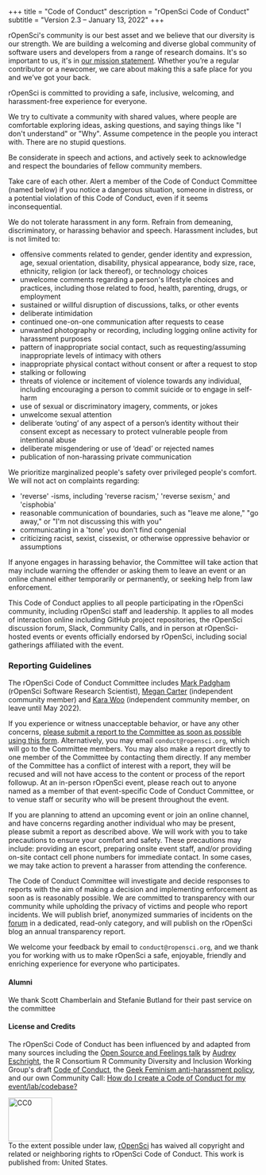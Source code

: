 +++
title = "Code of Conduct"
description = "rOpenSci Code of Conduct"
subtitle = "Version 2.3 – January 13, 2022"
+++

rOpenSci's community is our best asset and we believe that our diversity is our strength. We are building a welcoming and diverse global community of software users and developers from a range of research domains. It's so important to us, it's in [our mission statement](/about/). Whether you’re a regular contributor or a newcomer, we care about making this a safe place for you and we’ve got your back.

rOpenSci is committed to providing a safe, inclusive, welcoming, and harassment-free experience for everyone.

We try to cultivate a community with shared values, where people are comfortable exploring ideas, asking questions, and saying things like "I don't understand" or "Why". Assume competence in the people you interact with. There are no stupid questions.

Be considerate in speech and actions, and actively seek to acknowledge and respect the boundaries of fellow community members.

Take care of each other. Alert a member of the Code of Conduct Committee (named below) if you notice a dangerous situation, someone in distress, or a potential violation of this Code of Conduct, even if it seems inconsequential.

We do not tolerate harassment in any form. Refrain from demeaning, discriminatory, or harassing behavior and speech. Harassment includes, but is not limited to:

- offensive comments related to gender, gender identity and expression, age, sexual orientation, disability, physical appearance, body size, race, ethnicity, religion (or lack thereof), or technology choices
- unwelcome comments regarding a person's lifestyle choices and practices, including those related to food, health, parenting, drugs, or employment
- sustained or willful disruption of discussions, talks, or other events
- deliberate intimidation
- continued one-on-one communication after requests to cease
- unwanted photography or recording, including logging online activity for harassment purposes
- pattern of inappropriate social contact, such as requesting/assuming inappropriate levels of intimacy with others
- inappropriate physical contact without consent or after a request to stop
- stalking or following
- threats of violence or incitement of violence towards any individual, including encouraging a person to commit suicide or to engage in self-harm
- use of sexual or discriminatory imagery, comments, or jokes
- unwelcome sexual attention
- deliberate ‘outing’ of any aspect of a person’s identity without their consent except as necessary to protect vulnerable people from intentional abuse
- deliberate misgendering or use of ‘dead’ or rejected names
- publication of non-harassing private communication

We prioritize marginalized people's safety over privileged people's comfort. We will not act on complaints regarding:

- 'reverse' -isms, including 'reverse racism,' 'reverse sexism,' and 'cisphobia'
- reasonable communication of boundaries, such as "leave me alone," "go away," or "I'm not discussing this with you"
- communicating in a 'tone' you don't find congenial
- criticizing racist, sexist, cissexist, or otherwise oppressive behavior or assumptions

If anyone engages in harassing behavior, the Committee will take action that may include warning the offender or asking them to leave an event or an online channel either temporarily or permanently, or seeking help from law enforcement.

This Code of Conduct applies to all people participating in the rOpenSci community, including rOpenSci staff and leadership. It applies to all modes of interaction online including GitHub project repositories, the rOpenSci discussion forum, Slack, Community Calls, and in person at rOpenSci-hosted events or events officially endorsed by rOpenSci, including social gatherings affiliated with the event.

### Reporting Guidelines

The rOpenSci Code of Conduct Committee includes [Mark Padgham](/author/mark-padgham) (rOpenSci Software Research Scientist), [Megan Carter](https://www.esipfed.org/about/people/megan-carter) (independent community member) and [Kara Woo](https://karawoo.com/) (independent community member, on leave until May 2022).

If you experience or witness unacceptable behavior, or have any other concerns, [please submit a report  to the Committee as soon as possible using this form](https://docs.google.com/forms/d/e/1FAIpQLSdPdhOveaz21SitTBpQ5686xEKPq8DW-Kb8CyKyX89aw5Mz_A/viewform). Alternatively, you may email `conduct@ropensci.org`, which will go to the Committee members. You may also make a report directly to one member of the Committee by contacting them directly. If any member of the Committee has a conflict of interest with a report, they will be recused and will not have access to the content or process of the report followup. At an in-person rOpenSci event, please reach out to anyone named as a member of that event-specific Code of Conduct Committee, or to venue staff or security who will be present throughout the event.

If you are planning to attend an upcoming event or join an online channel, and have concerns regarding another individual who may be present, please submit a report as described above. We will work with you to take precautions to ensure your comfort and safety. These precautions may include: providing an escort, preparing onsite event staff, and/or providing on-site contact cell phone numbers for immediate contact. In some cases, we may take action to prevent a harasser from attending the conference.

The Code of Conduct Committee will investigate and decide responses to reports with the aim of making a decision and implementing enforcement as soon as is reasonably possible. We are committed to transparency with our community while upholding the privacy of victims and people who report incidents. We will publish brief, anonymized summaries of incidents on the [forum](https://discuss.ropensci.org/c/conduct) in a dedicated, read-only category, and will publish on the rOpenSci blog an annual transparency report.

We welcome your feedback by email to `conduct@ropensci.org`, and we thank you for working with us to make rOpenSci a safe, enjoyable, friendly and enriching experience for everyone who participates.

#### Alumni

We thank Scott Chamberlain and Stefanie Butland for their past service on the committee

#### License and Credits
The rOpenSci Code of Conduct has been influenced by and adapted from many sources including the [Open Source and Feelings talk](https://youtu.be/nizfHxg8y3o) by [Audrey Eschright](https://lifeofaudrey.com/), the R Consortium R Community Diversity and Inclusion Working Group's draft [Code of Conduct](https://github.com/RConsortium/RCDI-WG/blob/0ca0a91dccc9296ff53a5806f52a2a49dbb8850d/conduct/code-of-conduct.md), the [Geek Feminism anti-harassment policy](https://geekfeminism.wikia.com/wiki/Community_anti-harassment/Policy), and our own Community Call: [How do I create a Code of Conduct for my event/lab/codebase?](/commcalls/2016-12-15/)

<p xmlns:dct="http://purl.org/dc/terms/" xmlns:vcard="http://www.w3.org/2001/vcard-rdf/3.0#">
  <a rel="license"
     href="https://creativecommons.org/publicdomain/zero/1.0/">
    <img src="https://i.creativecommons.org/p/zero/1.0/88x31.png" style="border-style: none; width: 88px;" alt="CC0" />
  </a>
  <br />
  To the extent possible under law,
  <a rel="dct:publisher"
     href="https://ropensci.org/">
    <span property="dct:title">rOpenSci</span></a>
  has waived all copyright and related or neighboring rights to
  <span property="dct:title">rOpenSci Code of Conduct</span>.
This work is published from:
<span property="vcard:Country" datatype="dct:ISO3166"
      content="US" about="https://ropensci.org/">
  United States</span>.
</p>
